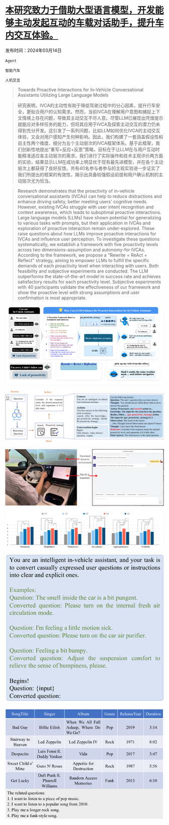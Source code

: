 # [本研究致力于借助大型语言模型，开发能够主动发起互动的车载对话助手，提升车内交互体验。](https://arxiv.org/abs/2403.09135)

发布时间：2024年03月14日

`Agent`

`智能汽车`

`人机交互`

> Towards Proactive Interactions for In-Vehicle Conversational Assistants Utilizing Large Language Models

> 研究表明，IVCA的主动性有助于降低驾驶过程中的分心因素，提升行车安全，更贴合用户的认知需求。然而，当前IVCA在理解用户意图和捕捉上下文情境上存在问题，导致其主动交互不尽人意。尽管LLM已展现出凭借提示就能应对多样任务的能力，但将其应用于IVCA及探索主动交互的潜力仍未得到充分开发。这引发了一系列问题，比如LLM如何优化IVCA的主动交互体验，又会对用户感知产生何种影响。因此，我们构建了一套涵盖假设性和自主性两个维度、细分为五个主动层次的IVCA框架体系。基于此框架，我们创新性地提出“重写+反应+反思”策略，目标在于让LLM在与用户互动时能精准适应各主动层次的需求。我们进行了实际操作和技术主观评价两方面的实验，结果显示LLM在成功率上明显优于现有最先进模型，并在各个主动层次上都获得了良好反馈。共有40名参与者参与的主观实验进一步证实了我们所提出的框架的有效性，揭示出具备较强假设前提和用户确认机制的主动层次尤为恰当。

> Research demonstrates that the proactivity of in-vehicle conversational assistants (IVCAs) can help to reduce distractions and enhance driving safety, better meeting users' cognitive needs. However, existing IVCAs struggle with user intent recognition and context awareness, which leads to suboptimal proactive interactions. Large language models (LLMs) have shown potential for generalizing to various tasks with prompts, but their application in IVCAs and exploration of proactive interaction remain under-explored. These raise questions about how LLMs improve proactive interactions for IVCAs and influence user perception. To investigate these questions systematically, we establish a framework with five proactivity levels across two dimensions-assumption and autonomy-for IVCAs. According to the framework, we propose a "Rewrite + ReAct + Reflect" strategy, aiming to empower LLMs to fulfill the specific demands of each proactivity level when interacting with users. Both feasibility and subjective experiments are conducted. The LLM outperforms the state-of-the-art model in success rate and achieves satisfactory results for each proactivity level. Subjective experiments with 40 participants validate the effectiveness of our framework and show the proactive level with strong assumptions and user confirmation is most appropriate.

![本研究致力于借助大型语言模型，开发能够主动发起互动的车载对话助手，提升车内交互体验。](../../../paper_images/2403.09135/x1.png)

![本研究致力于借助大型语言模型，开发能够主动发起互动的车载对话助手，提升车内交互体验。](../../../paper_images/2403.09135/x2.png)

![本研究致力于借助大型语言模型，开发能够主动发起互动的车载对话助手，提升车内交互体验。](../../../paper_images/2403.09135/x3.png)

![本研究致力于借助大型语言模型，开发能够主动发起互动的车载对话助手，提升车内交互体验。](../../../paper_images/2403.09135/x4.png)

![本研究致力于借助大型语言模型，开发能够主动发起互动的车载对话助手，提升车内交互体验。](../../../paper_images/2403.09135/x5.png)

![本研究致力于借助大型语言模型，开发能够主动发起互动的车载对话助手，提升车内交互体验。](../../../paper_images/2403.09135/x6.png)